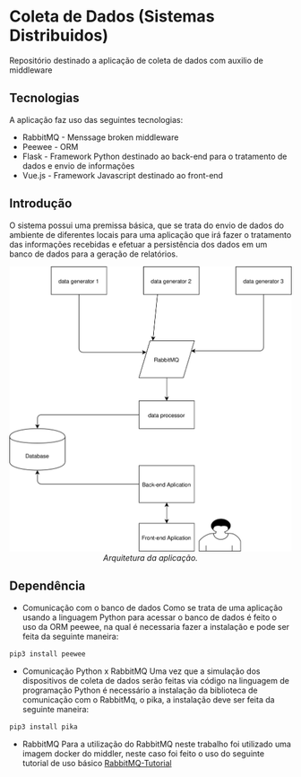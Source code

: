 # Coleta de Dados (Sistemas Distribuidos)
Repositório destinado a aplicação de coleta de dados com auxilio de middleware
## Tecnologias
A aplicação faz uso das seguintes tecnologias:
* RabbitMQ -  Menssage broken middleware
* Peewee - ORM
* Flask - Framework Python destinado ao back-end para o tratamento de dados e envio de informações
* Vue.js - Framework Javascript destinado ao front-end
## Introdução
O sistema possui uma premissa básica, que se trata do envio de dados do ambiente de diferentes locais para uma aplicação que irá fazer o tratamento das informações recebidas e efetuar a persistência dos dados em um banco de dados para a geração de relatórios.
<p align="center">
<img src="https://github.com/elimarmacena/sd_datacollector/blob/master/documentacao/architecture.svg"> <br>
<em>Arquitetura da aplicação.</em> 
</p>

## Dependência
* Comunicação com o banco de dados
Como se trata de uma aplicação usando a linguagem Python para acessar o banco de dados é feito o uso da ORM peewee, na qual é necessaria fazer a instalação e pode ser feita da seguinte maneira:
```bash
pip3 install peewee
```

* Comunicação Python x RabbitMQ
Uma vez que a simulação dos dispositivos de coleta de dados serão feitas via código na linguagem de programação Python é necessário a instalação da biblioteca de comunicação com o RabbitMq, o pika, a instalação deve ser feita da seguinte maneira:
```bash
pip3 install pika
```
* RabbitMQ
Para a utilização do RabbitMQ neste trabalho foi utilizado uma imagem docker do middler, neste caso foi feito o uso do seguinte tutorial de uso básico [RabbitMQ-Tutorial](https://github.com/oprearocks/RabbitMQ-Docker-cluster)

